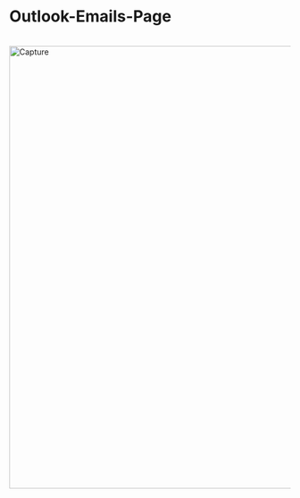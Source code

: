 # Outlook-Emails-Page
<br>
<img width="792" alt="Capture" src="https://user-images.githubusercontent.com/123558998/233236131-e2f7a6d0-f152-443f-aa15-6611c72fc34f.PNG">
